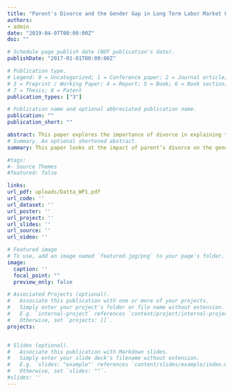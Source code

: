 ```yaml
---
title: "Parent's Divorce and the Gender Gap in Long Term Labor Market Outcomes"
authors:
- admin
date: "2019-04-07T00:00:00Z"
doi: ""

# Schedule page publish date (NOT publication's date).
publishDate: "2017-01-01T00:00:00Z"

# Publication type.
# Legend: 0 = Uncategorized; 1 = Conference paper; 2 = Journal article;
# 3 = Preprint / Working Paper; 4 = Report; 5 = Book; 6 = Book section;
# 7 = Thesis; 8 = Patent
publication_types: ["3"]

# Publication name and optional abbreviated publication name.
publication: ""
publication_short: ""

abstract: This paper explores the importance of divorce in explaining the gender gap in children’s long term educational outcomes. I find large differences in gender gap between divorced and nondivorced families. Boys perform much worse in divorced families. I use a sibling fixed effects model to find that relative to their sisters, boys in divorced families have lower likelihood of graduating high school and attending college. My results show that boys likelihood of graduating high school declines by 6.4 percentage points if their parents are divorced before they turn 13, and their chances of attending college decline by 12.2 percentage points if they are a teenager at the time of divorce. I find that divorce of parents is unrelated to the gender gap in achievement scores. My event study models show a drop in boys achievement scores relative to girls around the time of divorce.
# Summary. An optional shortened abstract.
summary: This paper looks at the impact of parent’s divorce on the gender gap in childrens long term labor market outcomes. I find that boys whose parents are divorced are less likely to graduate high school and attend college compared to their sisters.

#tags:
#- Source Themes
#featured: false

links:
url_pdf: uploads/Datta_WP1.pdf
url_code: ''
url_dataset: ''
url_poster: ''
url_project: ''
url_slides: ''
url_source: ''
url_video: ''

# Featured image
# To use, add an image named `featured.jpg/png` to your page's folder. 
image:
  caption: ''
  focal_point: ""
  preview_only: false

# Associated Projects (optional).
#   Associate this publication with one or more of your projects.
#   Simply enter your project's folder or file name without extension.
#   E.g. `internal-project` references `content/project/internal-project/index.md`.
#   Otherwise, set `projects: []`.
projects:


# Slides (optional).
#   Associate this publication with Markdown slides.
#   Simply enter your slide deck's filename without extension.
#   E.g. `slides: "example"` references `content/slides/example/index.md`.
#   Otherwise, set `slides: ""`.
#slides: ''
---
```




